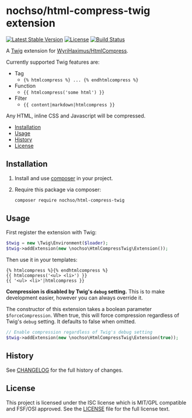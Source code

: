 # nochso/html-compress-twig extension

[![Latest Stable Version](https://poser.pugx.org/nochso/html-compress-twig/v/stable)](https://packagist.org/packages/nochso/html-compress-twig)
[![License](https://poser.pugx.org/nochso/html-compress-twig/license)](LICENSE)
[![Build Status](https://travis-ci.org/nochso/html-compress-twig.svg?branch=master)](https://travis-ci.org/nochso/html-compress-twig)

A [Twig](http://twig.sensiolabs.org/) extension for [WyriHaximus/HtmlCompress](https://github.com/WyriHaximus/HtmlCompress).

Currently supported Twig features are:

* Tag
    * `{% htmlcompress %} ... {% endhtmlcompress %}`
* Function
    * `{{ htmlcompress('some html') }}`
* Filter
    * `{{ content|markdown|htmlcompress }}`

Any HTML, inline CSS and Javascript will be compressed.

* [Installation](#installation)
* [Usage](#usage)
* [History](#history)
* [License](#license)

## Installation

1. Install and use [composer](https://getcomposer.org/doc/00-intro.md) in your project.
2. Require this package via composer:

    ```sh
    composer require nochso/html-compress-twig
    ```

## Usage

First register the extension with Twig:

```php
$twig = new \Twig\Environment($loader);
$twig->addExtension(new \nochso\HtmlCompressTwig\Extension());
```

Then use it in your templates:

```
{% htmlcompress %}{% endhtmlcompress %}
{{ htmlcompress('<ul> <li>') }}
{{ '<ul> <li>'|htmlcompress }}
```

**Compression is disabled by Twig's `debug` setting.** This is to make development easier, however you can always
override it.

The constructor of this extension takes a boolean parameter `$forceCompression`. When true, this will force compression
 regardless of Twig's `debug` setting. It defaults to false when omitted.

```php
// Enable compression regardless of Twig's debug setting
$twig->addExtension(new \nochso\HtmlCompressTwig\Extension(true));
```

## History
See [CHANGELOG](CHANGELOG.md) for the full history of changes.

## License
This project is licensed under the ISC license which is MIT/GPL compatible and FSF/OSI approved.
See the [LICENSE](LICENSE) file for the full license text.
